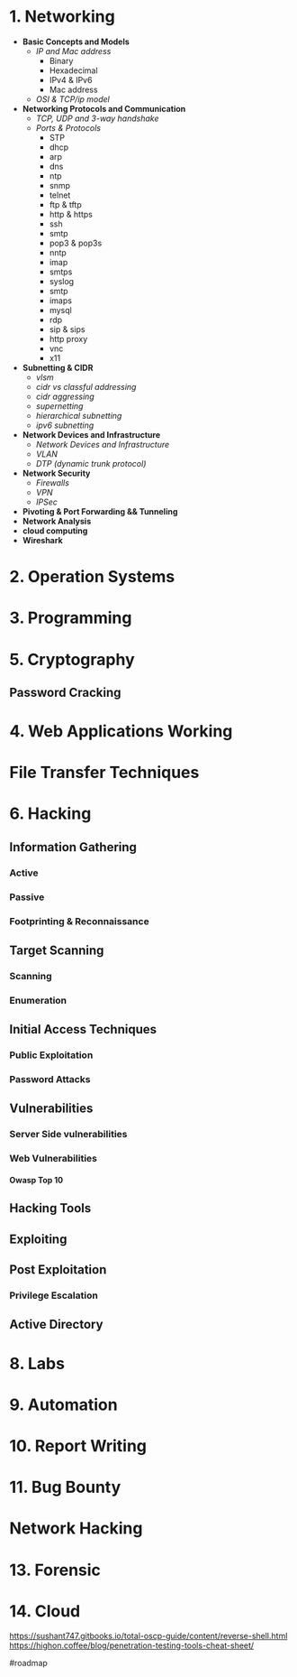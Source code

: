 
# 1.   Networking
- **Basic Concepts and Models**
	- *IP and Mac address*
		- Binary
		- Hexadecimal
		- IPv4 & IPv6
		- Mac address
	- *OSI & TCP/ip model*
- **Networking Protocols and Communication**
	- *TCP, UDP and 3-way handshake*
	- *Ports & Protocols*
		- STP
		- dhcp
		- arp
		- dns
		- ntp
		- snmp
		- telnet
		- ftp & tftp
		- http & https
		- ssh
		- smtp
		- pop3 & pop3s
		- nntp
		- imap
		- smtps
		- syslog
		- smtp
		- imaps
		- mysql
		- rdp
		- sip  & sips
		- http proxy
		- vnc
		- x11
- **Subnetting & CIDR**
	- *vlsm*
	- *cidr vs classful addressing*
	- *cidr aggressing*
	- *supernetting*
	- *hierarchical subnetting*
	- *ipv6 subnetting*
- **Network Devices and Infrastructure**
	- *Network Devices and Infrastructure*
	- *VLAN*
	- *DTP (dynamic trunk protocol)*
- **Network Security**
	- *Firewalls*
	- *VPN*
	- *IPSec*
- **Pivoting & Port Forwarding && Tunneling**
- **Network Analysis**
- **cloud computing**
- **Wireshark**

# 2.  Operation Systems

# 3.  Programming
# 5. Cryptography
## Password Cracking

# 4. Web Applications Working
# File Transfer Techniques

#  6. Hacking
## Information Gathering
### Active
### Passive


### Footprinting & Reconnaissance
## Target Scanning
### Scanning
### Enumeration
## Initial Access Techniques
### Public Exploitation
### Password Attacks

## Vulnerabilities
### Server Side vulnerabilities
### Web Vulnerabilities
#### Owasp Top 10
## Hacking Tools

## Exploiting
## Post Exploitation

### Privilege Escalation

## Active Directory

#  8. Labs
# 9. Automation
# 10. Report Writing
# 11. Bug Bounty
# Network Hacking
# 13. Forensic

# 14. Cloud

https://sushant747.gitbooks.io/total-oscp-guide/content/reverse-shell.html
https://highon.coffee/blog/penetration-testing-tools-cheat-sheet/



#roadmap
